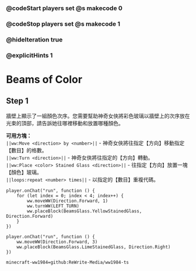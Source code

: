 ### @codeStart players set @s makecode 0
### @codeStop players set @s makecode 1

<!-- ### @flyoutOnly true -->
### @hideIteration true 
### @explicitHints 1

# Beams of Color

## Step 1
牆壁上顯示了一組顏色次序。您需要幫助神奇女俠將彩色玻璃以牆壁上的次序放在光束的頂部，請告訴她往哪裡移動和放置哪種顏色。

**可用方塊：**   
``||ww:Move <direction> by <number>||`` - 神奇女俠將往指定【方向】移動指定【數目】的格數。  
``||ww:Turn <direction>||`` - 神奇女俠將往指定的【方向】轉動。  
``||ww:Place <color> Stained Glass <direction>||`` - 往指定【方向】放置一塊【顏色】玻璃。  
``||loops:repeat <number> times||`` - 以指定的【數目】重複代碼。  

```ghost
player.onChat("run", function () {
    for (let index = 0; index < 4; index++) {
        ww.moveWW(Direction.Forward, 1)
        ww.turnWW(LEFT_TURN)
        ww.placeBlock(BeamsGlass.YellowStainedGlass, Direction.Forward)
    }
})
```
```template
player.onChat("run", function () {
    ww.moveWW(Direction.Forward, 3)
    ww.placeBlock(BeamsGlass.LimeStainedGlass, Direction.Right)
})
```
```package
minecraft-ww1984=github:ReWrite-Media/ww1984-ts
```

